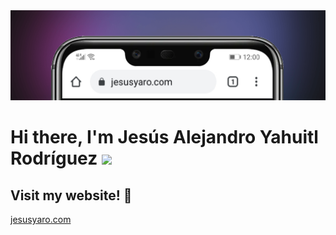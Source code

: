 <img src="jesusyaro.com.png">


# Hi there, I'm Jesús Alejandro Yahuitl Rodríguez <img src="https://media.giphy.com/media/hvRJCLFzcasrR4ia7z/giphy.gif" width="35px">

## Visit my website! 🚀


[jesusyaro.com](https://jesusyaro.com)

<!--
**YisusYaro/yisusyaro** is a ✨ _special_ ✨ repository because its `README.md` (this file) appears on your GitHub profile.

Here are some ideas to get you started:

- 🔭 I’m currently working on ...
- 🌱 I’m currently learning ...
- 👯 I’m looking to collaborate on ...
- 🤔 I’m looking for help with ...
- 💬 Ask me about ...
- 📫 How to reach me: ...
- 😄 Pronouns: ...
- ⚡ Fun fact: ...
-->
